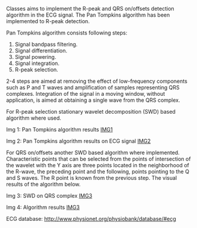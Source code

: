 Classes aims to implement the R-peak and QRS on/offsets detection algorithm in the ECG signal. The Pan Tompkins algorithm has been implemented to R-peak detection.

Pan Tompkins algorithm consists following steps: 
1. Signal bandpass filtering. 
2. Signal differentiation. 
3. Signal powering.
4. Signal integration. 
5. R-peak selection. 

2-4 steps are aimed at removing the effect of low-frequency components such as P and T waves and amplification of samples representing QRS complexes. Integration of the signal in a moving window, without application, is aimed at obtaining a single wave from the QRS complex.

For R-peak selection stationary wavelet decomposition (SWD) based algorithm where used. 

Img 1: Pan Tompkins algorithm results
[IMG1](https://github.com/paniks/dedicated-medical-diagnostic-algorithms/tree/master/QRS%20detection/images/img1.png)

Img 2: Pan Tompkins algorithm results on ECG signal
[IMG2](https://github.com/paniks/dedicated-medical-diagnostic-algorithms/tree/master/QRS%20detection/images/img2.png)

For QRS on/offsets another SWD based algorithm where implemented. Characteristic points that can be selected from the points of intersection of the wavelet with the Y axis are three points located in the neighborhood of the R-wave, the preceding point and the following, points pointing to the Q and S waves. The R point is known from the previous step. The visual results of the algorithm below.

Img 3: SWD on QRS complex 
[IMG3](https://github.com/paniks/dedicated-medical-diagnostic-algorithms/tree/master/QRS%20detection/images/img3.png)

Img 4: Algorithm results
[IMG3](https://github.com/paniks/dedicated-medical-diagnostic-algorithms/tree/master/QRS%20detection/images/img4.png)

ECG database: http://www.physionet.org/physiobank/database/#ecg